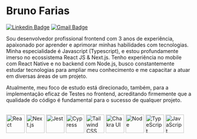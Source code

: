 # Bruno Farias


[![Linkedin Badge](https://img.shields.io/badge/-Bruno%20Farias-00875f?style=flat-square&logo=Linkedin&logoColor=white&link=https://www.linkedin.com/in/bruno-farias-987633211/)](https://www.linkedin.com/in/bruno-farias-987633211/) 
[![Gmail Badge](https://img.shields.io/badge/-brunosantosfarias2@gmail.com-00875f?style=flat-square&logo=Gmail&logoColor=white&link=mailto:brunosantosfarias2@gmail.com)](mailto:brunosantosfarias2@gmail.com)

Sou desenvolvedor profissional frontend com 3 anos de experiência, apaixonado por aprender e aprimorar minhas habilidades com tecnologias. Minha especialidade é Javascript (Typescript), e estou profundamente imerso no ecossistema React JS & Next.js. Tenho experiência no mobile com React Native e no backend com Node.js, busco constantemente estudar tecnologias para ampliar meu conhecimento e me capacitar a atuar em diversas áreas de um projeto.

Atualmente, meu foco de estudo está direcionado, também, para a implementação eficaz de Testes no frontend, acreditando firmemente que a qualidade do código é fundamental para o sucesso de qualquer projeto.

<br />

<div>
	<img width="50" src="https://user-images.githubusercontent.com/25181517/183897015-94a058a6-b86e-4e42-a37f-bf92061753e5.png" alt="React" title="React"/>
	<img width="50" src="https://cdn.jsdelivr.net/gh/devicons/devicon@latest/icons/nextjs/nextjs-original.svg" alt="Next.js" title="Next.js"/>
	<img width="50" src="https://user-images.githubusercontent.com/25181517/187955005-f4ca6f1a-e727-497b-b81b-93fb9726268e.png" alt="Jest" title="Jest"/>
	<img width="50" src="https://cdn.jsdelivr.net/gh/devicons/devicon@latest/icons/cypressio/cypressio-original.svg" alt="Cypress" title="Cypress"/>
	<img width="50" src="https://user-images.githubusercontent.com/25181517/202896760-337261ed-ee92-4979-84c4-d4b829c7355d.png" alt="Tailwind CSS" title="Tailwind CSS"/>
	<img width="50" src="https://user-images.githubusercontent.com/25181517/190887639-d0ba4ec9-ddbe-45dd-bea1-4db83846503e.png" alt="Chakra UI" title="Chakra UI"/>
        <img width="50" src="https://cdn.jsdelivr.net/gh/devicons/devicon@latest/icons/nodejs/nodejs-plain-wordmark.svg" alt="Node" title="Node"/>
	<img width="50" src="https://user-images.githubusercontent.com/25181517/183890598-19a0ac2d-e88a-4005-a8df-1ee36782fde1.png" alt="TypeScript" title="TypeScript"/>
	<img width="50" src="https://user-images.githubusercontent.com/25181517/117447155-6a868a00-af3d-11eb-9cfe-245df15c9f3f.png" alt="JavaScript" title="JavaScript"/>
</div>


